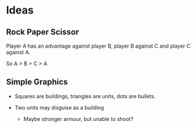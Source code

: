 # Ideas

## Rock Paper Scissor

Player A has an advantage against player B, player B against C and player C
against A.

So A > B > C > A

## Simple Graphics

 * Squares are buildings, triangles are units, dots are bullets.

 * Two units may disguise as a building
    * Maybe stronger armour, but unable to shoot?

